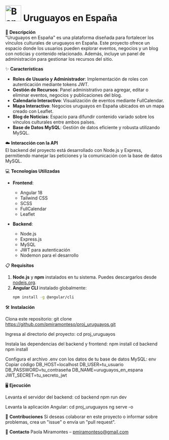# <img src="https://upload.wikimedia.org/wikipedia/commons/f/fe/Flag_of_Uruguay.svg" alt="Bandera de Uruguay" width="50"> Uruguayos en España

📄 **Descripción**  
"Uruguayos en España" es una plataforma diseñada para fortalecer los vínculos culturales de uruguayos en España. Este proyecto ofrece un espacio donde los usuarios pueden explorar eventos, negocios y un blog con noticias y contenido relacionado. Además, incluye un panel de administración para gestionar los recursos del sitio.

✨ **Características**  
- **Roles de Usuario y Administrador**: Implementación de roles con autenticación mediante tokens JWT.  
- **Gestión de Recursos**: Panel administrativo para agregar, editar o eliminar eventos, negocios y publicaciones del blog.  
- **Calendario Interactivo**: Visualización de eventos mediante FullCalendar.  
- **Mapa Interactivo**: Negocios uruguayos en España ubicados en un mapa creado con Leaflet.  
- **Blog de Noticias**: Espacio para difundir contenido variado sobre los vínculos culturales entre ambos países.  
- **Base de Datos MySQL**: Gestión de datos eficiente y robusta utilizando MySQL.  

☁️ **Interacción con la API**  
El backend del proyecto está desarrollado con Node.js y Express, permitiendo manejar las peticiones y la comunicación con la base de datos MySQL. 

💻 **Tecnologías Utilizadas**  
- **Frontend**:  
  - Angular 18  
  - Tailwind CSS  
  - SCSS  
  - FullCalendar  
  - Leaflet  

- **Backend**:  
  - Node.js  
  - Express.js  
  - MySQL  
  - JWT para autenticación  
  - Nodemon para el desarrollo  

📋 **Requisitos**  
1. **Node.js** y **npm** instalados en tu sistema. Puedes descargarlos desde [nodejs.org](https://nodejs.org/).  
2. **Angular CLI** instalado globalmente:  
   ```bash
   npm install -g @angular/cli

🛠️ **Instalación**

Clona este repositorio:
git clone https://github.com/pmiramonteso/proj_uruguayos.git

Ingresa al directorio del proyecto:
cd proj_uruguayos

Instala las dependencias del backend y frontend:
npm install
cd backend
npm install

Configura el archivo .env con los datos de tu base de datos MySQL:
env
Copiar código
DB_HOST=localhost
DB_USER=tu_usuario
DB_PASSWORD=tu_contraseña
DB_NAME=uruguayos_en_espana
JWT_SECRET=tu_secreto_jwt

🖥️ **Ejecución**

Levanta el servidor del backend:
cd backend
npm run dev

Levanta la aplicación Angular:
cd proj_uruguayos
ng serve -o

🤝 **Contribuciones**
Si deseas colaborar en este proyecto o informar sobre problemas, crea un "issue" o envía un "pull request".

📧 **Contacto**
Paola Miramontes – pmiramonteso@gmail.com
